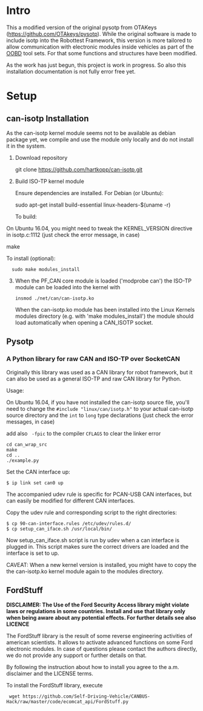 # Intro

This a modified version of the original pysotp from OTAKeys (https://github.com/OTAkeys/pysotp). While the original software is made to include isotp into the Robottest Framework, this version is more tailored to allow communication with electronic modules inside vehicles as part of the [OOBD](https://oobd.org) tool sets. For that some functions and structures have been modified.

As the work has just begun, this project is work in progress. So also this installation documentation is not fully error free yet.


# Setup
 ## can-isotp Installation

As the can-isotp kernel module seems not to be available as debian package yet, we compile and use the module only locally and do not install it in the system.

1. Download repository

      git clone https://github.com/hartkopp/can-isotp.git

2. Build ISO-TP kernel module

   Ensure dependencies are installed.  For Debian (or Ubuntu):

      sudo apt-get install build-essential linux-headers-$(uname -r)

   To build:

On Ubuntu 16.04, you might need to tweak the KERNEL_VERSION directive in isotp.c:1112 (just check the error message, in case)

make

   To install (optional):

      sudo make modules_install


3. When the PF_CAN core module is loaded ('modprobe can') the ISO-TP module
   can be loaded into the kernel with

       insmod ./net/can/can-isotp.ko

   When the can-isotp.ko module has been installed into the Linux Kernels
   modules directory (e.g. with 'make modules_install') the module should
   load automatically when opening a CAN_ISOTP socket.



## Pysotp
### A Python library for raw CAN and ISO-TP over SocketCAN

Originally this library was used as a CAN library for robot framework, but it can also be used as a general ISO-TP and raw CAN library for Python.

Usage:

On Ubuntu 16.04, if you have not installed the can-isotp source file, you'll need to change the `#include "linux/can/isotp.h"` to your actual can-isotp source directory  and the `int` to `long` type declarations  (just check the error messages, in case)

add also ` -fpic` to the compiler `CFLAGS` to clear the linker error



```
cd can_wrap_src
make
cd ..
./example.py
```



Set the CAN interface up:
```
$ ip link set can0 up
```

The accompanied udev rule is specific for PCAN-USB CAN interfaces, but can easily be modified for different CAN interfaces.

Copy the udev rule and corresponding script to the right directories:
```
$ cp 90-can-interface.rules /etc/udev/rules.d/
$ cp setup_can_iface.sh /usr/local/bin/
```

Now setup_can_iface.sh script is run by udev when a can interface is plugged in. This script makes sure the correct drivers are loaded and the interface is set to up.

CAVEAT: When a new kernel version is installed, you might have to copy the the can-isotp.ko kernel module again to the modules directory.


## FordStuff
**DISCLAIMER: The Use of the Ford Security Access library might violate laws or regulations in some countries. Install and use that library only when being aware about any potential effects. For further details see also LICENCE**

The FordStuff library is the result of some reverse engineering activities of american scientists. It allows to activate advanced functions on some Ford electronic modules. In case of questions please contact the authors directly, we do not provide any support or further details on that.

By following the instruction about how to install you agree to the a.m. disclaimer and the LICENSE terms.

To install the FordStuff library, execute 

     wget https://github.com/Self-Driving-Vehicle/CANBUS-Hack/raw/master/code/ecomcat_api/FordStuff.py
